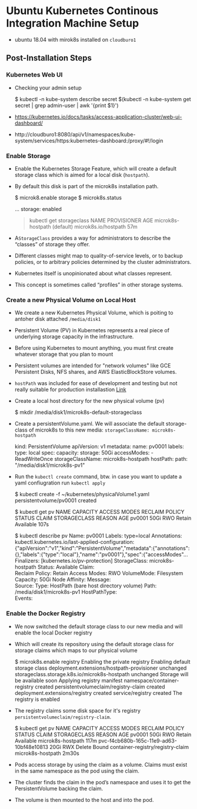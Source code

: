 # Ubuntu Kubernetes Continous Integration Machine Setup

* ubuntu 18.04 with mirok8s installed on `cloudburo1`

## Post-Installation Steps

### Kubernetes Web UI


* Checking your admin setup 


    $ kubectl -n kube-system describe secret $(kubectl -n kube-system get secret | grep admin-user | awk '{print $1}')


* https://kubernetes.io/docs/tasks/access-application-cluster/web-ui-dashboard/
* http://cloudburo1:8080/api/v1/namespaces/kube-system/services/https:kubernetes-dashboard:/proxy/#!/login

### Enable Storage 

* Enable the Kubernetes Storage Feature, which will create a default storage class which is aimed for a 
  local disk (`hostpath`).
* By default this disk is part of the microk8s installation path. 


    $ microk8.enable storage
    $ microk8s.status
    
    ... storage: enabled
    
    > kubectl get storageclass
    NAME                          PROVISIONER            AGE
    microk8s-hostpath (default)   microk8s.io/hostpath   57m


* A`StorageClass` provides a way for administrators to describe the “classes” of storage they offer. 
* Different classes might map to quality-of-service levels, or to backup policies, or to arbitrary 
  policies determined by the cluster administrators. 
* Kubernetes itself is unopinionated about what classes represent. 
* This concept is sometimes called “profiles” in other storage systems.


### Create a new  Physical Volume on Local Host

* We create a new Kubernetes Physical Volume, which is poiting to antoher disk attached `/media/disk1`
* Persistent Volume (PV) in Kubernetes represents a real piece of underlying storage capacity in the 
  infrastructure. 
* Before using Kubernetes to mount anything, you must first create whatever storage that you plan to mount
* Persistent volumes are intended for "network volumes" like GCE Persistent Disks, NFS shares, and 
  AWS ElasticBlockStore volumes. 
* `hostPath` was included for ease of development and testing but not really suitable for production installastion
[Link](https://access.redhat.com/documentation/en-us/red_hat_enterprise_linux_atomic_host/7/html/getting_started_with_kubernetes/get_started_provisioning_storage_in_kubernetes#kubernetes_persistent_volumes)
                                                           

* Create a local host directory for the new physical volume (pv)


    $ mkdir /media/disk1/microk8s-default-storageclass

* Create a persistentVolume.yaml. We will associate the default storage-class of microk8s to this new media: `storageClassName: microk8s-hostpath`

    kind: PersistentVolume
    apiVersion: v1
    metadata:
      name: pv0001
      labels:
        type: local
    spec:
      capacity:
        storage: 50Gi
      accessModes:
        - ReadWriteOnce
      storageClassName: microk8s-hostpath
      hostPath:
        path: "/media/disk1/microk8s-pv1"
        

* Run the `kubectl create` command, btw. in case you want to update a yaml confiugration run `kubectl apply`  


     $ kubectl create -f ~/kubernetes/physicalVolume1.yaml
     persistentvolume/pv0001 created
     
     $ kubectl get pv
     NAME     CAPACITY   ACCESS MODES   RECLAIM POLICY   STATUS      CLAIM   STORAGECLASS   REASON   AGE
     pv0001   50Gi       RWO            Retain           Available                                   107s
     
     $ kubectl describe pv
       Name:            pv0001
       Labels:          type=local
       Annotations:     kubectl.kubernetes.io/last-applied-configuration:
                          {"apiVersion":"v1","kind":"PersistentVolume","metadata":{"annotations":{},"labels":{"type":"local"},"name":"pv0001"},"spec":{"accessModes"...
       Finalizers:      [kubernetes.io/pv-protection]
       StorageClass:    microk8s-hostpath
       Status:          Available
       Claim:           
       Reclaim Policy:  Retain
       Access Modes:    RWO
       VolumeMode:      Filesystem
       Capacity:        50Gi
       Node Affinity:   <none>
       Message:         
       Source:
           Type:          HostPath (bare host directory volume)
           Path:          /media/disk1/microk8s-pv1
           HostPathType:  
       Events:            <none>


### Enable the Docker Registry

* We now switched the default storage class to our new media and will enable the local Docker registry
* Which will create its repository using the default storage class for storage claims which maps to our physical volume


    $ microk8s.enable registry
    Enabling the private registry
    Enabling default storage class
    deployment.extensions/hostpath-provisioner unchanged
    storageclass.storage.k8s.io/microk8s-hostpath unchanged
    Storage will be available soon
    Applying registry manifest
    namespace/container-registry created
    persistentvolumeclaim/registry-claim created
    deployment.extensions/registry created
    service/registry created
    The registry is enabled


* The registry claims some disk space for it's registry `persistentvolumeclaim/registry-claim`.


    $ kubectl get pv
    NAME                                       CAPACITY   ACCESS MODES   RECLAIM POLICY   STATUS      CLAIM                               STORAGECLASS        REASON   AGE
    pv0001                                     50Gi       RWO            Retain           Available                                       microk8s-hostpath            117m
    pvc-f4cb680b-165c-11e9-ad63-10bf48e10813   20Gi       RWX            Delete           Bound       container-registry/registry-claim   microk8s-hostpath            2m30s


* Pods access storage by using the claim as a volume. Claims must exist in the same namespace as the pod using the claim. 
* The cluster finds the claim in the pod’s namespace and uses it to get the PersistentVolume backing the claim. 
* The volume is then mounted to the host and into the pod.






    
    

    
    
    

